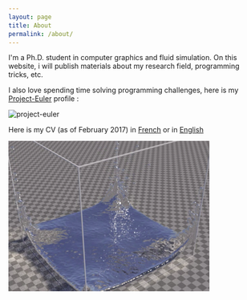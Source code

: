 ```yaml
---
layout: page
title: About
permalink: /about/
---
```


I'm a Ph.D. student in computer graphics and fluid simulation. On this website, i will publish materials about my research field, programming tricks, etc.

I also love spending time solving programming challenges, here is my [Project-Euler](https://projecteuler.net) profile :

![project-euler](https://projecteuler.net/profile/Muska17.png)

Here is my CV (as of February 2017) in [French](/files/CV_Francais.pdf) or in [English](/files/CV_English.pdf) 

![splash](/images/splash.png)
